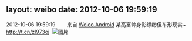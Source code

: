 layout: weibo
date: 2012-10-06 19:59:19
---
<meta name="referrer" content="no-referrer" />

2012-10-06 19:59:19  &nbsp;&nbsp;&nbsp;&nbsp;&nbsp;&nbsp; 来自 <a href="http://app.weibo.com/t/feed/l4RWD" rel="nofollow">Weico.Android</a>
某高富帅身影缥缈但车形现实~ http://t.cn/zl973oj  ​​​
![图片](https://ww3.sinaimg.cn/large/6d2a6003jw1dxlqfzeyt6j.jpg)
